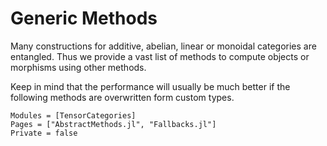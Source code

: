 # Generic Methods 

Many constructions for additive, abelian, linear or monoidal categories are entangled. Thus we provide a 
vast list of methods to compute objects or morphisms using other methods. 

Keep in mind that the performance will usually be much better if the following methods are 
overwritten form custom types. 

```@autodocs
Modules = [TensorCategories]
Pages = ["AbstractMethods.jl", "Fallbacks.jl"]
Private = false
```
